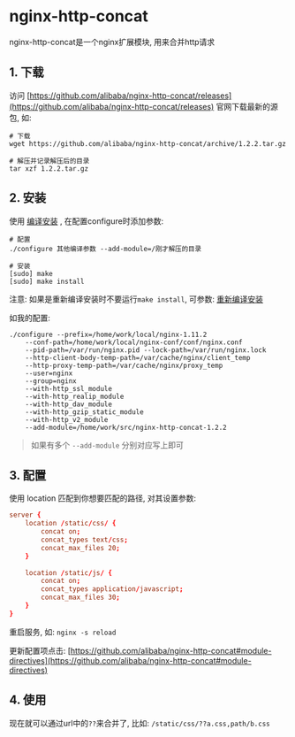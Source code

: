 # nginx-http-concat

nginx-http-concat是一个nginx扩展模块, 用来合并http请求

## 1. 下载

访问 [https://github.com/alibaba/nginx-http-concat/releases](https://github.com/alibaba/nginx-http-concat/releases) 官网下载最新的源包, 如:

```shell
# 下载
wget https://github.com/alibaba/nginx-http-concat/archive/1.2.2.tar.gz

# 解压并记录解压后的目录
tar xzf 1.2.2.tar.gz
```

## 2. 安装

使用 [编译安装](https://xuexb.com/html/linuxzhong-bian-yi-an-zhuang-he-pei-zhi-nginx.html) , 在配置configure时添加参数:

```shell
# 配置
./configure 其他编译参数 --add-module=/刚才解压的目录

# 安装
[sudo] make
[sudo] make install
```

注意: 如果是重新编译安装时不要运行`make install`, 可参数: [重新编译安装](reload-make.md)

如我的配置:

```shell
./configure --prefix=/home/work/local/nginx-1.11.2 
    --conf-path=/home/work/local/nginx-conf/conf/nginx.conf 
    --pid-path=/var/run/nginx.pid --lock-path=/var/run/nginx.lock 
    --http-client-body-temp-path=/var/cache/nginx/client_temp 
    --http-proxy-temp-path=/var/cache/nginx/proxy_temp 
    --user=nginx 
    --group=nginx 
    --with-http_ssl_module 
    --with-http_realip_module 
    --with-http_dav_module 
    --with-http_gzip_static_module 
    --with-http_v2_module 
    --add-module=/home/work/src/nginx-http-concat-1.2.2
```

> 如果有多个 `--add-module` 分别对应写上即可

## 3. 配置

使用 location 匹配到你想要匹配的路径, 对其设置参数:

```conf
server {
    location /static/css/ {
        concat on;
        concat_types text/css;
        concat_max_files 20;
    }
        
    location /static/js/ {
        concat on;
        concat_types application/javascript;
        concat_max_files 30;
    }
}
```

重启服务, 如: `nginx -s reload`

更新配置项点击: [https://github.com/alibaba/nginx-http-concat#module-directives](https://github.com/alibaba/nginx-http-concat#module-directives)

## 4. 使用

现在就可以通过url中的`??`来合并了, 比如: `/static/css/??a.css,path/b.css`
